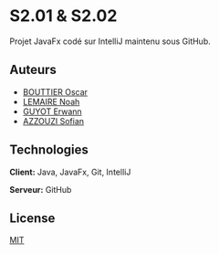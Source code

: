 # S2.01 & S2.02

Projet JavaFx codé sur IntelliJ maintenu sous GitHub. 

## Auteurs

- [BOUTTIER Oscar](https://www.github.com/Curiosow)
- [LEMAIRE Noah](https://www.github.com/noahlemr)
- [GUYOT Erwann](https://www.github.com/Orpheus7313)
- [AZZOUZI Sofian](https://www.github.com/Sofianazz59)


## Technologies

**Client:** Java, JavaFx, Git, IntelliJ

**Serveur:** GitHub


## License

[MIT](https://choosealicense.com/licenses/mit/)

